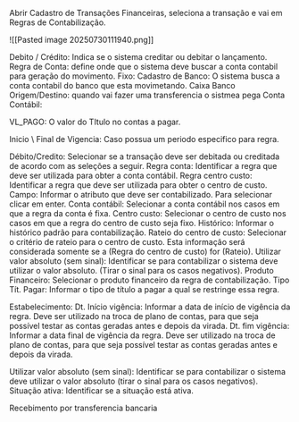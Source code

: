 
Abrir Cadastro de Transações Financeiras, seleciona a transação e vai em Regras de Contabilização. 

![[Pasted image 20250730111940.png]]



Debito / Crédito:  Indica se o sistema creditar ou debitar o lançamento.
Regra de Conta: define onde que o sistema deve buscar a conta contabil para geração do movimento. 
	Fixo: 
	Cadastro de Banco: O sistema busca a conta contabil do banco que esta movimetando. 
	Caixa 
	Banco Origem/Destino: quando vai fazer uma transferencia o sistmea pega 
Conta Contábil: 




VL_PAGO: O valor do TItulo no contas a pagar. 

Inicio \ Final de Vigencia: Caso possua um  periodo especifico para regra. 



Débito/Credito: Selecionar se a transação deve ser debitada ou creditada de acordo com as seleções a seguir. 
Regra conta: Identificar a regra que deve ser utilizada para obter a conta contábil. 
Regra centro custo: Identificar a regra que deve ser utilizada para obter o centro de custo. 
Campo: Informar o atributo que deve ser contabilizado. Para selecionar clicar em enter. 
Conta contábil: Selecionar a conta contábil nos casos em que a regra da conta é fixa. 
Centro custo: Selecionar o centro de custo nos casos em que a regra do centro de custo seja fixo. Histórico: Informar o histórico padrão para contabilização.
Rateio do centro de custo: Selecionar o critério de rateio para o centro de custo. Esta informação será considerada somente se a (Regra do centro de custo) for (Rateio). 
Utilizar valor absoluto (sem sinal): Identificar se para contabilizar o sistema deve utilizar o valor absoluto. (Tirar o sinal para os casos negativos). 
Produto Financeiro: Selecionar o produto financeiro da regra de contabilização. 
Tipo Tít. Pagar: Informar o tipo de título a pagar a qual se restringe essa regra. 

Estabelecimento: Dt. Início vigência: Informar a data de início de vigência da regra. Deve ser utilizado na troca de plano de contas, para que seja possível testar as contas geradas antes e depois da virada. 
Dt. fim vigência: Informar a data final de vigência da regra. Deve ser utilizado na troca de plano de contas, para que seja possível testar as contas geradas antes e depois da virada. 

Utilizar valor absoluto (sem sinal): Identificar se para contabilizar o sistema deve utilizar o valor absoluto (tirar o sinal para os casos negativos). 
Situação ativa: Identificar se a situação está ativa.






Recebimento por transferencia bancaria 
